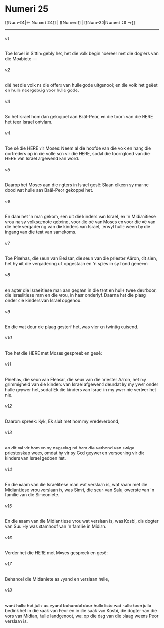 # Numeri 25

[[Num-24|← Numeri 24]] | [[Numeri]] | [[Num-26|Numeri 26 →]]
***

###### v1
Toe Israel in Sittim gebly het, het die volk begin hoereer met die dogters van die Moabiete — 
###### v2
dié het die volk na die offers van hulle gode uitgenooi; en die volk het geëet en hulle neergebuig voor hulle gode. 
###### v3
So het Israel hom dan gekoppel aan Baäl-Peor, en die toorn van die HERE het teen Israel ontvlam. 
###### v4
Toe sê die HERE vir Moses: Neem al die hoofde van die volk en hang die oortreders op in die volle son vir die HERE, sodat die toorngloed van die HERE van Israel afgewend kan word. 
###### v5
Daarop het Moses aan die rigters in Israel gesê: Slaan elkeen sy manne dood wat hulle aan Baäl-Peor gekoppel het. 
###### v6
En daar het 'n man gekom, een uit die kinders van Israel, en 'n Midianitiese vrou na sy volksgenote gebring, voor die oë van Moses en voor die oë van die hele vergadering van die kinders van Israel, terwyl hulle ween by die ingang van die tent van samekoms. 
###### v7
Toe Pínehas, die seun van Eleásar, die seun van die priester Aäron, dit sien, het hy uit die vergadering uit opgestaan en 'n spies in sy hand geneem 
###### v8
en agter die Israelitiese man aan gegaan in die tent en hulle twee deurboor, die Israelitiese man en die vrou, in haar onderlyf. Daarna het die plaag onder die kinders van Israel opgehou. 
###### v9
En die wat deur die plaag gesterf het, was vier en twintig duisend. 
###### v10
Toe het die HERE met Moses gespreek en gesê: 
###### v11
Pínehas, die seun van Eleásar, die seun van die priester Aäron, het my grimmigheid van die kinders van Israel afgewend deurdat hy my ywer onder hulle geywer het, sodat Ek die kinders van Israel in my ywer nie verteer het nie. 
###### v12
Daarom spreek: Kyk, Ek sluit met hom my vredeverbond, 
###### v13
en dit sal vir hom en sy nageslag ná hom die verbond van ewige priesterskap wees, omdat hy vir sy God geywer en versoening vir die kinders van Israel gedoen het. 
###### v14
En die naam van die Israelitiese man wat verslaan is, wat saam met die Midianitiese vrou verslaan is, was Simri, die seun van Salu, owerste van 'n familie van die Simeoniete. 
###### v15
En die naam van die Midianitiese vrou wat verslaan is, was Kosbi, die dogter van Sur. Hy was stamhoof van 'n familie in Mídian. 
###### v16
Verder het die HERE met Moses gespreek en gesê: 
###### v17
Behandel die Midianiete as vyand en verslaan hulle, 
###### v18
want hulle het julle as vyand behandel deur hulle liste wat hulle teen julle bedink het in die saak van Peor en in die saak van Kosbi, die dogter van die vors van Mídian, hulle landgenoot, wat op die dag van die plaag weens Peor verslaan is. 
